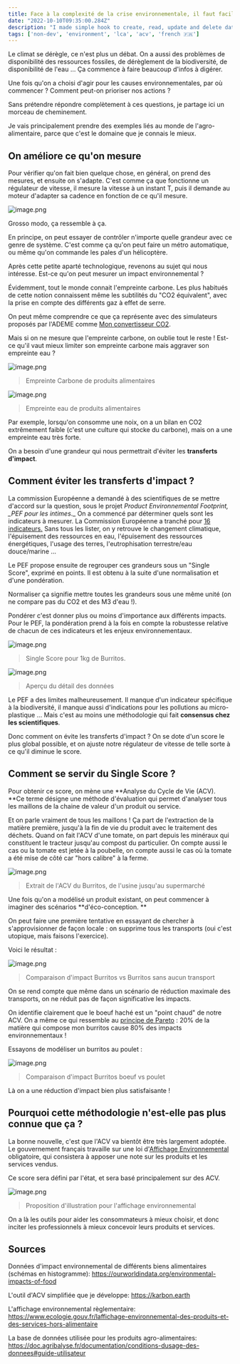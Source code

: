 ```yaml
---
title: Face à la complexité de la crise environnementale, il faut faciliter les prises de décision
date: "2022-10-10T09:35:00.284Z"
description: "I made simple hook to create, read, update and delete data from Airtable"
tags: ['non-dev', 'environment', 'lca', 'acv', 'french 🇫🇷']
---
```


Le climat se dérègle, ce n'est plus un débat. On a aussi des problèmes de disponibilité des ressources fossiles, de dérèglement de la biodiversité, de disponibilité de l'eau ... Ça commence à faire beaucoup d'infos à digérer.

Une fois qu'on a choisi d'agir pour les causes environnementales, par où commencer ? Comment peut-on prioriser nos actions ?

Sans prétendre répondre complètement à ces questions, je partage ici un morceau de cheminement.

Je vais principalement prendre des exemples liés au monde de l'agro-alimentaire, parce que c'est le domaine que je connais le mieux.

## On améliore ce qu'on mesure

Pour vérifier qu'on fait bien quelque chose, en général, on prend des mesures, et ensuite on s'adapte. C'est comme ça que fonctionne un régulateur de vitesse, il mesure la vitesse à un instant T, puis il demande au moteur d'adapter sa cadence en fonction de ce qu'il mesure.

![image.png](./media/image.png)

Grosso modo, ça ressemble à ça.

En principe, on peut essayer de contrôler n'importe quelle grandeur avec ce genre de système. C'est comme ça qu'on peut faire un métro automatique, ou même qu'on commande les pales d'un hélicoptère.

Après cette petite aparté technologique, revenons au sujet qui nous intéresse. Est-ce qu'on peut mesurer un impact environnemental ?

Évidemment, tout le monde connait l'empreinte carbone. Les plus habitués de cette notion connaissent même les subtilités du "CO2 équivalent", avec la prise en compte des différents gaz à effet de serre.

On peut même comprendre ce que ça représente avec des simulateurs proposés par l'ADEME comme [Mon convertisseur CO2](https://datagir.ademe.fr/apps/mon-convertisseur-co2/).

Mais si on ne mesure que l'empreinte carbone, on oublie tout le reste ! Est-ce qu'il vaut mieux limiter son empreinte carbone mais aggraver son empreinte eau ?

![image.png](./media/188bf389-b38c-4029-b27b-b4de0e2cfa66_image.png)
> Empreinte Carbone de produits alimentaires 

![image.png](./media/d782c039-9107-4724-a54d-424e4b48628c_image.png)
> Empreinte eau de produits alimentaires 

Par exemple, lorsqu'on consomme une noix, on a un bilan en CO2 extrêmement faible (c'est une culture qui stocke du carbone), mais on a une empreinte eau très forte.

On a besoin d'une grandeur qui nous permettrait d'éviter les **transferts d'impact**.

## Comment éviter les transferts d'impact ?

La commission Européenne a demandé à des scientifiques de se mettre d'accord sur la question, sous le projet _Product Environnemental Footprint, \_PEF pour les intimes_.\_ On a commencé par déterminer quels sont les indicateurs à mesurer. La Commission Européenne a tranché pour [16 indicateurs.](https://doc.agribalyse.fr/documentation/methodologie-acv#les-indicateurs-acv-fournis-dans-agribalyse) Sans tous les lister, on y retrouve le changement climatique, l'épuisement des ressources en eau, l'épuisement des ressources énergétiques, l'usage des terres, l'eutrophisation terrestre/eau douce/marine ...

Le PEF propose ensuite de regrouper ces grandeurs sous un "Single Score", exprimé en points. Il est obtenu à la suite d'une normalisation et d'une pondération.

Normaliser ça signifie mettre toutes les grandeurs sous une même unité (on ne compare pas du CO2 et des M3 d'eau !).

Pondérer c'est donner plus ou moins d'importance aux différents impacts. Pour le PEF, la pondération prend à la fois en compte la robustesse relative de chacun de ces indicateurs et les enjeux environnementaux.

![image.png](./media/06fff7b3-c48b-442c-933f-20c7c3f1b1ed_image.png)
> Single Score pour 1kg de Burritos.


![image.png](./media/c3a98701-89c3-4e16-90ab-4e285c634b6f_image.png)
> Aperçu du détail des données

Le PEF a des limites malheureusement. Il manque d'un indicateur spécifique à la biodiversité, il manque aussi d'indications pour les pollutions au micro-plastique ... Mais c'est au moins une méthodologie qui fait **consensus chez les scientifiques**.

Donc comment on évite les transferts d'impact ? On se dote d'un score le plus global possible, et on ajuste notre régulateur de vitesse de telle sorte à ce qu'il diminue le score.

## Comment se servir du Single Score ?

Pour obtenir ce score, on mène une **Analyse du Cycle de Vie (ACV). **Ce terme désigne une méthode d'évaluation qui permet d'analyser tous les maillons de la chaine de valeur d'un produit ou service.

Et on parle vraiment de tous les maillons ! Ça part de l'extraction de la matière première, jusqu'à la fin de vie du produit avec le traitement des déchets. Quand on fait l'ACV d'une tomate, on part depuis les minéraux qui constituent le tracteur jusqu'au compost du particulier. On compte aussi le cas ou la tomate est jetée à la poubelle, on compte aussi le cas où la tomate a été mise de côté car "hors calibre" à la ferme.

![image.png](./media/b7d35e8b-6c1a-4273-a6b7-a0520bf4849b_image.png)
> Extrait de l'ACV du Burritos, de l'usine jusqu'au supermarché

Une fois qu'on a modélisé un produit existant, on peut commencer à imaginer des scénarios **d'éco-conception. **

On peut faire une première tentative en essayant de chercher à s'approvisionner de façon locale : on supprime tous les transports (oui c'est utopique, mais faisons l'exercice).

Voici le résultat :

![image.png](./media/5c04f37c-91c1-4317-8446-da80e68d4837_image.png)
> Comparaison d'impact Burritos vs Burritos sans aucun transport

On se rend compte que même dans un scénario de réduction maximale des transports, on ne réduit pas de façon significative les impacts.

On identifie clairement que le boeuf haché est un "point chaud" de notre ACV. On a même ce qui ressemble au [principe de Pareto](https://fr.wikipedia.org/wiki/Principe_de_Pareto) : 20% de la matière qui compose mon burritos cause 80% des impacts environnementaux !

Essayons de modéliser un burritos au poulet :

![image.png](./media/99a456f5-5d6d-41ee-8cdf-4a2cdaa81d39_image.png)
> Comparaison d'impact Burritos boeuf vs poulet

Là on a une réduction d'impact bien plus satisfaisante !

## Pourquoi cette méthodologie n'est-elle pas plus connue que ça ?

La bonne nouvelle, c'est que l'ACV va bientôt être très largement adoptée. Le gouvernement français travaille sur une loi d'[Affichage Environnemental ](https://www.ecologie.gouv.fr/laffichage-environnemental-des-produits-et-des-services-hors-alimentaire)obligatoire, qui consistera à apposer une note sur les produits et les services vendus.

Ce score sera défini par l'état, et sera basé principalement sur des ACV.

![image.png](./media/b88338fb-c753-42e2-a5be-320c1864281f_image.png)
> Proposition d'illustration pour l'affichage environnemental

On a là les outils pour aider les consommateurs à mieux choisir, et donc inciter les professionnels à mieux concevoir leurs produits et services.

## Sources

Données d'impact environnemental de différents biens alimentaires (schémas en histogramme): <https://ourworldindata.org/environmental-impacts-of-food>

L'outil d'ACV simplifiée que je développe: <https://karbon.earth>

L'affichage environnemental règlementaire: <https://www.ecologie.gouv.fr/laffichage-environnemental-des-produits-et-des-services-hors-alimentaire>

La base de données utilisée pour les produits agro-alimentaires: <https://doc.agribalyse.fr/documentation/conditions-dusage-des-donnees#guide-utilisateur>

          